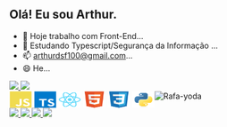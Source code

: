## Olá! Eu sou Arthur.


- 🔭 Hoje trabalho com Front-End...
- 🌱 Estudando Typescript/Segurança da Informação ...
- 📫 arthurdsf100@gmail.com...
- 😄 He...

<div>
<a href="https://github.com/Arthur6869">
  <img height="180" src="https://github-readme-stats.vercel.app/api?username=Arthur6869&show_icons=true&theme=dark&include_all_commits=true&count_private=true"/>
  <img height="180" src="https://github-readme-stats.vercel.app/api/top-langs/?username=Arthur6869&layout=compact&langs_count=6&theme=dark"/>
</div>
<div style="display: inline-block;">
  <img align="center" alt="Rafa-js" height="30" width="40" src="https://raw.githubusercontent.com/devicons/devicon/master/icons/javascript/javascript-plain.svg"/>
  <img align="center" alt="Rafa-ts" height="30" width="40" src="https://raw.githubusercontent.com/devicons/devicon/master/icons/typescript/typescript-plain.svg"/>
  <img align="center" alt="Rafa-React" height="30" width="40" src="https://raw.githubusercontent.com/devicons/devicon/master/icons/react/react-original.svg"/>
  <img align="center" alt="Rafa-HTML" height="30" width="40" src="https://raw.githubusercontent.com/devicons/devicon/master/icons/html5/html5-original.svg"/>
  <img align="center" alt="Rafa-CSS" height="30" width="40" src="https://raw.githubusercontent.com/devicons/devicon/master/icons/css3/css3-original.svg"/>
  <img align="center" alt="Rafa-Python" height="30" width="40" src="https://raw.githubusercontent.com/devicons/devicon/master/icons/python/python-original.svg"/>
    <img align="right" alt="Rafa-yoda" src="https://cdn.discordapp.com/attachments/795589819413797249/853450958616888872/hi.gif"/>
</div>

<div>

  </a>
  <a href="https://instagram.com/Arthur_Silvaaa0" target="_blank">
    <img src="https://img.shields.io/badge/Instagram-32a8c4?style=for-the-badge&logo=instagram&logoColor=white"/>
  </a>
  <a href="https://discord.gg/G9pSgFA5" target="_blank">
    <img src="https://img.shields.io/badge/Discord-7289DA?style=for-the-badge&logo=discord&logoColor=white"/>
  </a>
  <a href="mailto:contato@Arthurdsf100">
    <img src="https://img.shields.io/badge/Gmail-DB4437?style=for-the-badge&logo=gmail&logoColor=white"/>
  </a>
  <a href="https://www.linkedin.com/in/rafaballerini-4587856a/" target="_blank">
    <img src="https://img.shields.io/badge/LinkedIn-0e76a8?style=for-the-badge&logo=linkedin&logoColor=white"/>
  </a>
</div>


  
